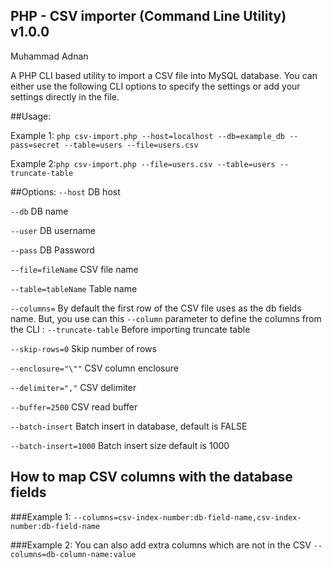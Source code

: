 ## PHP - CSV importer (Command Line Utility) v1.0.0
Muhammad Adnan

A PHP CLI based utility to import a CSV file into MySQL database. You can either use the following
 CLI options to specify the settings or add your settings directly in the file.  
 
##Usage:

Example 1: `php csv-import.php --host=localhost --db=example_db --pass=secret --table=users --file=users.csv`

Example 2:`php csv-import.php --file=users.csv --table=users --truncate-table`

##Options:
`--host` DB host

`--db` DB name

`--user` DB username

`--pass` DB Password

`--file=fileName` CSV file name

`--table=tableName` Table name

`--columns=` By default the first row of the CSV file uses as the db fields name. But, you use can this `--column` parameter to define the columns from the CLI
                          :
`--truncate-table` Before importing truncate table

`--skip-rows=0` Skip number of rows

`--enclosure="\""` CSV column enclosure

`--delimiter=","` CSV delimiter

`--buffer=2500` CSV read buffer

`--batch-insert` Batch insert in database, default is FALSE

`--batch-insert=1000` Batch insert size default is 1000


## How to map CSV columns with the database fields

###Example 1: 
`--columns=csv-index-number:db-field-name,csv-index-number:db-field-name`
                          
###Example 2: You can also add extra columns which are not in the CSV
`--columns=db-column-name:value`
